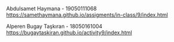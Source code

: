 Abdulsamet Haymana - 19050111068
https://samethaymana.github.io/assigments/in-class/9/index.html


Alperen Bugay Taşkıran - 18050161004
https://bugaytaskiran.github.io/activity9/index.html
